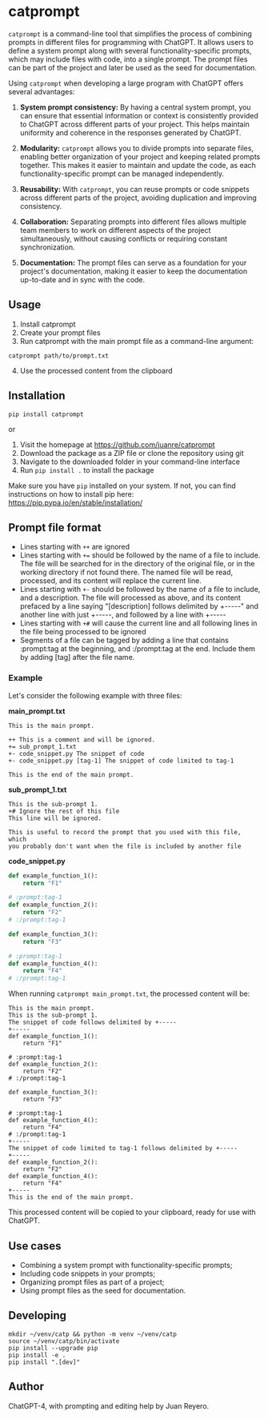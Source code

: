 # catprompt

`catprompt` is a command-line tool that simplifies the process of combining prompts in different files for programming with ChatGPT. It allows users to define a system prompt along with several functionality-specific prompts, which may include files with code, into a single prompt. The prompt files can be part of the project and later be used as the seed for documentation.

Using `catprompt` when developing a large program with ChatGPT offers several advantages:

1. **System prompt consistency:** By having a central system prompt, you can ensure that essential information or context is consistently provided to ChatGPT across different parts of your project. This helps maintain uniformity and coherence in the responses generated by ChatGPT.

2. **Modularity:** `catprompt` allows you to divide prompts into separate files, enabling better organization of your project and keeping related prompts together. This makes it easier to maintain and update the code, as each functionality-specific prompt can be managed independently.

3. **Reusability:** With `catprompt`, you can reuse prompts or code snippets across different parts of the project, avoiding duplication and improving consistency.

4. **Collaboration:** Separating prompts into different files allows multiple team members to work on different aspects of the project simultaneously, without causing conflicts or requiring constant synchronization.

5. **Documentation:** The prompt files can serve as a foundation for your project's documentation, making it easier to keep the documentation up-to-date and in sync with the code.

## Usage

1. Install catprompt
2. Create your prompt files
3. Run catprompt with the main prompt file as a command-line argument:

`catprompt path/to/prompt.txt`

4. Use the processed content from the clipboard

## Installation

`pip install catprompt`

or

1. Visit the homepage at https://github.com/juanre/catprompt
2. Download the package as a ZIP file or clone the repository using git
3. Navigate to the downloaded folder in your command-line interface
4. Run `pip install .` to install the package

Make sure you have `pip` installed on your system. If not, you can find instructions on how to install pip here: https://pip.pypa.io/en/stable/installation/

## Prompt file format

- Lines starting with `++` are ignored
- Lines starting with `+=` should be followed by the name of a file to include. The file will be searched for in the directory of the original file, or in the working directory if not found there. The named file will be read, processed, and its content will replace the current line.
- Lines starting with `+-` should be followed by the name of a file to include, and a description. The file will processed as above, and its content prefaced by a line saying "[description] follows delimited by +-----" and another line with just +-----, and followed by a line with +-----
- Lines starting with `+#` will cause the current line and all following lines in the file being processed to be ignored
- Segments of a file can be tagged by adding a line that contains :prompt:tag at the beginning, and :/prompt:tag at the end. Include them by adding [tag] after the file name.

### Example

Let's consider the following example with three files:

**main_prompt.txt**

```
This is the main prompt.

++ This is a comment and will be ignored.
+= sub_prompt_1.txt
+- code_snippet.py The snippet of code
+- code_snippet.py [tag-1] The snippet of code limited to tag-1

This is the end of the main prompt.
```

**sub_prompt_1.txt**

```
This is the sub-prompt 1.
+# Ignore the rest of this file
This line will be ignored.

This is useful to record the prompt that you used with this file,  which
you probably don't want when the file is included by another file
```

**code_snippet.py**

```python
def example_function_1():
    return "F1"

# :prompt:tag-1
def example_function_2():
    return "F2"
# :/prompt:tag-1

def example_function_3():
    return "F3"

# :prompt:tag-1
def example_function_4():
    return "F4"
# :/prompt:tag-1
```

When running `catprompt main_prompt.txt`, the processed content will be:

```
This is the main prompt.
This is the sub-prompt 1.
The snippet of code follows delimited by +-----
+-----
def example_function_1():
    return "F1"

# :prompt:tag-1
def example_function_2():
    return "F2"
# :/prompt:tag-1

def example_function_3():
    return "F3"

# :prompt:tag-1
def example_function_4():
    return "F4"
# :/prompt:tag-1
+-----
The snippet of code limited to tag-1 follows delimited by +-----
+-----
def example_function_2():
    return "F2"
def example_function_4():
    return "F4"
+-----
This is the end of the main prompt.
```

This processed content will be copied to your clipboard, ready for use with ChatGPT.

## Use cases

- Combining a system prompt with functionality-specific prompts;
- Including code snippets in your prompts;
- Organizing prompt files as part of a project;
- Using prompt files as the seed for documentation.

## Developing

```
mkdir ~/venv/catp && python -m venv ~/venv/catp
source ~/venv/catp/bin/activate
pip install --upgrade pip
pip install -e .
pip install ".[dev]"
```

## Author

ChatGPT-4, with prompting and editing help by Juan Reyero.

